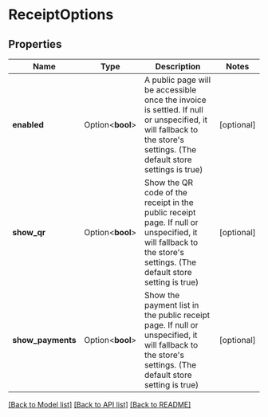 # ReceiptOptions

## Properties

Name | Type | Description | Notes
------------ | ------------- | ------------- | -------------
**enabled** | Option<**bool**> | A public page will be accessible once the invoice is settled. If null or unspecified, it will fallback to the store's settings. (The default store settings is true) | [optional]
**show_qr** | Option<**bool**> | Show the QR code of the receipt in the public receipt page. If null or unspecified, it will fallback to the store's settings. (The default store setting is true) | [optional]
**show_payments** | Option<**bool**> | Show the payment list in the public receipt page. If null or unspecified, it will fallback to the store's settings. (The default store setting is true) | [optional]

[[Back to Model list]](../README.md#documentation-for-models) [[Back to API list]](../README.md#documentation-for-api-endpoints) [[Back to README]](../README.md)


